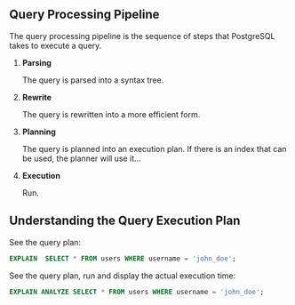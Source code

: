## Query Processing Pipeline

The query processing pipeline is the sequence of steps that PostgreSQL takes to execute a query.

1. **Parsing**

   The query is parsed into a syntax tree.

2. **Rewrite**

   The query is rewritten into a more efficient form.

3. **Planning**

   The query is planned into an execution plan.
   If there is an index that can be used, the planner will use it...

4. **Execution**

   Run.

## Understanding the Query Execution Plan

See the query plan:

```sql
EXPLAIN  SELECT * FROM users WHERE username = 'john_doe';
```

See the query plan, run and display the actual execution time:

```sql
EXPLAIN ANALYZE SELECT * FROM users WHERE username = 'john_doe';
```
